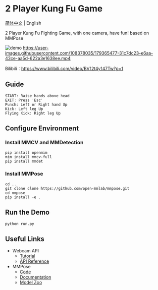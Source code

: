 # 2 Player Kung Fu Game

[简体中文](/README.md) | English

2 Player Kung Fu Fighting Game,  with one camera, have fun! 
based on MMPose

![demo](https://user-images.githubusercontent.com/108378035/179365172-73c5c6dd-6768-4736-a06a-4ef6992b392b.jpg)
https://user-images.githubusercontent.com/108378035/179365477-31c7dc23-e6aa-43ce-aa5d-622a3e1638ee.mp4

Bilibili：https://www.bilibili.com/video/BV12t4y147Tw?p=1

## Guide
```
START: Raise hands above head        
EXIT: Press 'Esc'
Punch: Left or Right hand Up
Kick: Left leg Up
Flying Kick: Right leg Up
```

## Configure Environment

### Install MMCV and MMDetection

```shell
pip install openmim
mim install mmcv-full
pip install mmdet
```

### Install MMPose

```shell
cd ..
git clone clone https://github.com/open-mmlab/mmpose.git
cd mmpose
pip install -e .
```


## Run the Demo

```shell
python run.py
```

## Useful Links

- Webcam API
  - [Tutorial](https://mmpose.readthedocs.io/en/latest/tutorials/7_webcam_api.html)
  - [API Reference](https://mmpose.readthedocs.io/en/latest/api.html#mmpose-apis-webcam)
- MMPose
  - [Code](https://github.com/open-mmlab/mmpose)
  - [Documentation](https://mmpose.readthedocs.io/en/latest/)
  - [Model Zoo](https://mmpose.readthedocs.io/en/latest/modelzoo.html)
